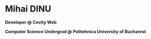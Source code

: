 # Mihai DINU
**Developer @ Cevity Web**

**Computer Science Undergrad @ Politehnica University of Bucharest**
